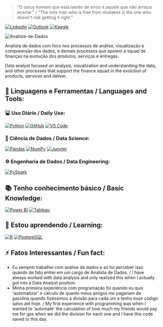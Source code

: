 > "O único homem que está isento de erros é aquele que não arrisca acertar." / "The only man who is free from mistakes is the one who doesn't risk getting it right."

[![LinkedIn](https://img.shields.io/badge/-LinkedIn-0077B5?style=flat&logo=linkedin&logoColor=white)](https://www.linkedin.com/in/filipe-albuquerque-8b4345231/)
[![Outlook](https://img.shields.io/badge/-Outlook-0078D4?style=flat&logo=microsoft-outlook&logoColor=white)](mailto:filipi_98@outlook.com)
[![Kaggle](https://img.shields.io/badge/-Kaggle-20BEFF?style=flat&logo=kaggle&logoColor=white)](https://www.kaggle.com/felps98)

![Analista-de-Dados](https://github.com/user-attachments/assets/21a75e57-0e36-4167-9fa3-3e6cbc4d40b3)


Analista de dados com foco nos processos de análise, visualização e compreensão dos dados, e demais processos que apoiem a squad de finanças na evolução dos produtos, serviços e entregas.

Data analyst focused on analysis, visualization and understanding the data, and other processes that support the finance squad in the evolution of products, services and deliver.

## 🚀 Linguagens e Ferramentas / Languages and Tools:

### 💻 Uso Diário / Daily Use:
[![Python](https://img.shields.io/badge/-Python-333?style=flat&logo=python)](https://www.python.org/)
[![GitHub](https://img.shields.io/badge/-GitHub-333?style=flat&logo=github)](https://github.com/)
[![VS Code](https://img.shields.io/badge/-VS%20Code-333?style=flat&logo=visual-studio-code)](https://code.visualstudio.com/)

### 🎲 Ciência de Dados / Data Science:
[![Pandas](https://img.shields.io/badge/-Pandas-333?style=flat&logo=pandas)](https://pandas.pydata.org/)
[![NumPy](https://img.shields.io/badge/-NumPy-333?style=flat&logo=numpy)](https://numpy.org/)
[![Jupyter](https://img.shields.io/badge/-Jupyter-333?style=flat&logo=jupyter)](https://jupyter.org/)

### ⚙️ Engenharia de Dados / Data Engineering:
[![PySpark](https://img.shields.io/badge/-PySpark-333?style=flat&logo=apache-spark)](https://spark.apache.org/)

## 📚 Tenho conhecimento básico / Basic Knowledge:
[![Power BI](https://img.shields.io/badge/-Power%20BI-333?style=flat&logo=power-bi)](https://powerbi.microsoft.com/)
[![Tableau](https://img.shields.io/badge/-Tableau-333?style=flat&logo=tableau)](https://www.tableau.com/)

## 🌱 Estou aprendendo / Learning:
[![R](https://img.shields.io/badge/-R-333?style=flat&logo=r)](https://www.r-project.org/)
[![PostgreSQL](https://img.shields.io/badge/-PostgreSQL-333?style=flat&logo=postgresql)](https://www.postgresql.org/)

## ⚡ Fatos Interessantes / Fun fact:

* Eu semprei trabalhei com análise de dados e só fui perceber isso quando de fato entrei em um cargo de Analista de Dados. / I have always worked with data analysis and only realized this when I actually got into a Data Analyst position.
* Minha primeira experiência com programação foi quando eu quis 'automatizar' o cálculo de quanto meus amigos me pagariam de gasolina quando fizéssimos a divisão para cada um e tenho esse código salvo até hoje. / My first experience with programming was when I wanted to 'automate' the calculation of how much my friends would pay me for gas when we did the division for each one and I have this code saved to this day.

<!---
DNDmC/DNDmC is a ✨ special ✨ repository because its `README.md` (this file) appears on your GitHub profile.
You can click the Preview link to take a look at your changes.
--->
